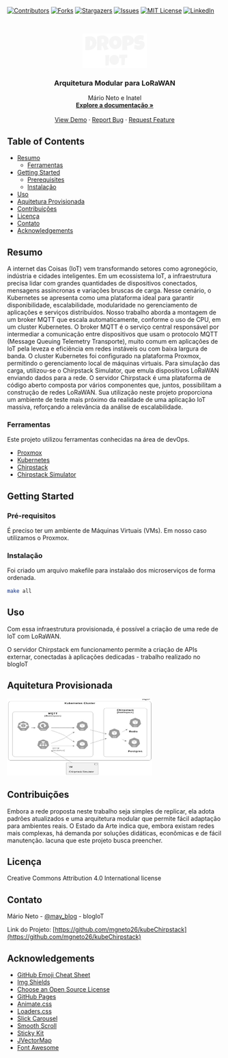 <!-- PROJECT SHIELDS -->
<!--
*** I'm using markdown "reference style" links for readability.
*** Reference links are enclosed in brackets [ ] instead of parentheses ( ).
*** See the bottom of this document for the declaration of the reference variables
*** for contributors-url, forks-url, etc. This is an optional, concise syntax you may use.
*** https://www.markdownguide.org/basic-syntax/#reference-style-links
-->
[![Contributors][contributors-shield]][contributors-url]
[![Forks][forks-shield]][forks-url]
[![Stargazers][stars-shield]][stars-url]
[![Issues][issues-shield]][issues-url]
[![MIT License][license-shield]][license-url]
[![LinkedIn][linkedin-shield]][linkedin-url]



<!-- PROJECT LOGO -->
<br />
<p align="center">
  <a href="https://github.com/othneildrew/Best-README-Template">
    <img src="imagens/drops.png" alt="Logo" width="150" height="80">
  </a>

  <h3 align="center">Arquitetura Modular para LoRaWAN</h3>

  <p align="center">
    Mário Neto e Inatel
    <br />
    <a href="https://blogiot.com.br"><strong>Explore a documentação »</strong></a>
    <br />
    <br />
    <a href="https://github.com/othneildrew/Best-README-Template">View Demo</a>
    ·
    <a href="https://github.com/othneildrew/Best-README-Template/issues">Report Bug</a>
    ·
    <a href="https://github.com/othneildrew/Best-README-Template/issues">Request Feature</a>
  </p>
</p>



<!-- TABLE OF CONTENTS -->
## Table of Contents

* [Resumo](#resumo)
  * [Ferramentas](#ferramentas)
* [Getting Started](#getting-started)
  * [Prerequisites](#prerequisites)
  * [Instalação](#instalação)
* [Uso](#uso)
* [Aquitetura Provisionada](#aquitetura-provisionada)
* [Contribuições](#contribuições)
* [Licença](#licença)
* [Contato](#contato)
* [Acknowledgements](#acknowledgements)



<!-- ABOUT THE PROJECT -->
## Resumo
A internet das Coisas (IoT) vem transformando setores como agronegócio, indústria e cidades inteligentes. Em um ecossistema IoT, a infraestrutura precisa lidar com grandes quantidades de dispositivos conectados, mensagens assíncronas e variações bruscas de carga. Nesse cenário, o Kubernetes se apresenta como uma plataforma ideal para garantir disponibilidade, escalabilidade, modularidade no gerenciamento de aplicações e serviços distribuídos.
Nosso trabalho aborda a montagem de um broker MQTT que escala automaticamente, conforme o uso de CPU, em um cluster Kubernetes. O broker MQTT é o serviço central responsável por intermediar a comunicação entre dispositivos que usam o protocolo MQTT (Message Queuing Telemetry Transporte), muito comum em aplicações de IoT pela leveza e eficiência em redes instáveis ou com baixa largura de banda.
O cluster Kubernetes foi configurado na plataforma Proxmox, permitindo o gerenciamento local de máquinas virtuais.
Para simulação das carga, utilizou-se o Chirpstack Simulator, que emula dispositivos LoRaWAN enviando dados para a rede. O servidor Chirpstack é uma plataforma de código aberto composta por vários componentes que, juntos, possibilitam a construção de redes LoRaWAN. Sua utilização neste projeto proporciona um ambiente de teste mais próximo da realidade de uma aplicação IoT massiva, reforçando a relevância da análise de escalabilidade.

### Ferramentas
Este projeto utilizou ferramentas conhecidas na área de devOps.
* [Proxmox](https://getbootstrap.com)
* [Kubernetes](https://jquery.com)
* [Chirpstack](https://laravel.com)
* [Chirpstack Simulator](https://laravel.com)


<!-- GETTING STARTED -->
## Getting Started


### Pré-requisitos

É preciso ter um ambiente de Máquinas Virtuais (VMs). Em nosso caso utilizamos o Proxmox.

### Instalação

Foi criado um arquivo makefile para instalaão dos microserviços de forma ordenada.
```sh
make all
```

<!-- USAGE EXAMPLES -->
## Uso

Com essa infraestrutura provisionada, é possível a criação de uma rede de IoT com LoRaWAN.

O servidor Chirpstack em funcionamento permite a criação de APIs externar, conectadas à aplicações dedicadas - trabalho realizado no blogIoT


<!-- ARQUITETURA -->
## Aquitetura Provisionada

<img src="imagens/arquitetura.jpeg" alt="Logo" width="340" height="180">

<!-- CONTRIBUTING -->
## Contribuições

Embora a rede proposta neste trabalho seja simples de replicar, ela adota padrões atualizados e uma arquitetura modular que permite fácil adaptação para ambientes reais. O Estado da Arte indica que, embora existam redes mais complexas, há demanda por soluções didáticas, econômicas e de fácil manutenção. lacuna que este projeto busca preencher.


<!-- LICENSE -->
## Licença

 Creative Commons Attribution 4.0 International license


<!-- CONTACT -->
## Contato

Mário Neto - [@may_blog](https://blogiot.com.br) - blogIoT

Link do Projeto: [https://github.com/mgneto26/kubeChirpstack](https://github.com/mgneto26/kubeChirpstack)



<!-- ACKNOWLEDGEMENTS -->
## Acknowledgements
* [GitHub Emoji Cheat Sheet](https://www.webpagefx.com/tools/emoji-cheat-sheet)
* [Img Shields](https://shields.io)
* [Choose an Open Source License](https://choosealicense.com)
* [GitHub Pages](https://pages.github.com)
* [Animate.css](https://daneden.github.io/animate.css)
* [Loaders.css](https://connoratherton.com/loaders)
* [Slick Carousel](https://kenwheeler.github.io/slick)
* [Smooth Scroll](https://github.com/cferdinandi/smooth-scroll)
* [Sticky Kit](http://leafo.net/sticky-kit)
* [JVectorMap](http://jvectormap.com)
* [Font Awesome](https://fontawesome.com)





<!-- MARKDOWN LINKS & IMAGES -->
<!-- https://www.markdownguide.org/basic-syntax/#reference-style-links -->
[contributors-shield]: https://img.shields.io/github/contributors/othneildrew/Best-README-Template.svg?style=flat-square
[contributors-url]: https://github.com/othneildrew/Best-README-Template/graphs/contributors
[forks-shield]: https://img.shields.io/github/forks/othneildrew/Best-README-Template.svg?style=flat-square
[forks-url]: https://github.com/mgneto26/kubeChirpstack/forks
[stars-shield]: https://img.shields.io/github/stars/othneildrew/Best-README-Template.svg?style=flat-square
[stars-url]: https://github.com/othneildrew/Best-README-Template/stargazers
[issues-shield]: https://img.shields.io/github/issues/othneildrew/Best-README-Template.svg?style=flat-square
[issues-url]: https://github.com/othneildrew/Best-README-Template/issues
[license-shield]: https://img.shields.io/github/license/othneildrew/Best-README-Template.svg?style=flat-square
[license-url]: https://github.com/mgneto26/kubeChirpstack?tab=License-1-ov-file#readme
[linkedin-shield]: https://img.shields.io/badge/-LinkedIn-black.svg?style=flat-square&logo=linkedin&colorB=555
[linkedin-url]: https://linkedin.com/in/othneildrew
[product-screenshot]: images/screenshot.png
